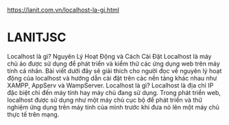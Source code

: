 https://lanit.com.vn/localhost-la-gi.html

# LANITJSC
Localhost là gì? Nguyên Lý Hoạt Động và Cách Cài Đặt
Localhost là máy chủ ảo được sử dụng để phát triển và kiểm thử các ứng dụng web trên máy tính cá nhân. Bài viết dưới đây sẽ giải thích cho người đọc về nguyên lý hoạt động của localhost và hướng dẫn cài đặt trên các nền tảng khác nhau như XAMPP, AppServ và WampServer.
Localhost là gì?
Localhost là địa chỉ IP đặc biệt chỉ đến máy tính hay máy chủ đang sử dụng. Trong phát triển web, localhost được sử dụng như một máy chủ cục bộ để phát triển và thử nghiệm ứng dụng trên máy tính của mình trước khi đưa nó lên một máy chủ thực tế trên mạng.
